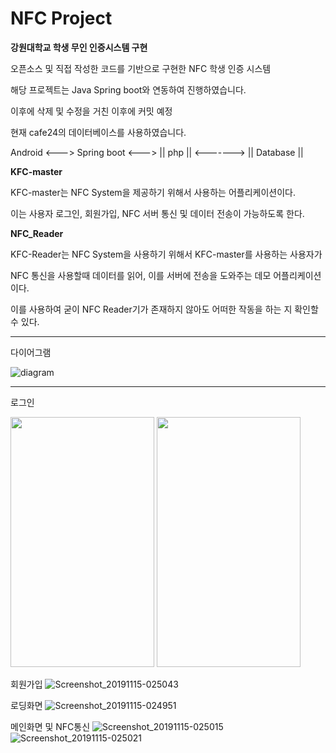# NFC Project
__강원대학교 학생 무인 인증시스템 구현__

오픈소스 및 직접 작성한 코드를 기반으로 구현한 NFC 학생 인증 시스템

해당 프로젝트는 Java Spring boot와 연동하여 진행하였습니다.

이후에 삭제 및 수정을 거친 이후에 커밋 예정

현재 cafe24의 데이터베이스를 사용하였습니다.

Android <---> Spring boot <---> || php || <-------> || Database ||


__KFC-master__

KFC-master는 NFC System을 제공하기 위해서 사용하는 어플리케이션이다.

이는 사용자 로그인, 회원가입, NFC 서버 통신 및 데이터 전송이 가능하도록 한다.



__NFC_Reader__

KFC-Reader는 NFC System을 사용하기 위해서 KFC-master를 사용하는 사용자가

NFC 통신을 사용할때 데이터를 읽어, 이를 서버에 전송을 도와주는 데모 어플리케이션이다.

이를 사용하여 굳이 NFC Reader기가 존재하지 않아도 어떠한 작동을 하는 지 확인할 수 있다.

 
----------------------------------------------------------------------

다이어그램

![diagram](https://user-images.githubusercontent.com/41769568/70390882-8c12d780-1a12-11ea-9379-86aaf70d6717.png)


----------------------------------------------------------------------

로그인

<img src="https://user-images.githubusercontent.com/41769568/70390928-f3308c00-1a12-11ea-96bb-adfcc4108e25.png" width="230" height="400"></img>
<img src="https://user-images.githubusercontent.com/41769568/70390929-f461b900-1a12-11ea-8f8b-b9f34fea0b39.png" width="230" height="400"></img>


회원가입
![Screenshot_20191115-025043](https://user-images.githubusercontent.com/41769568/70390953-28d57500-1a13-11ea-9fd4-d93f0bce11d7.png)


로딩화면
![Screenshot_20191115-024951](https://user-images.githubusercontent.com/41769568/70390939-11968780-1a13-11ea-9176-239e89b1d06c.png)


메인화면 및 NFC통신
![Screenshot_20191115-025015](https://user-images.githubusercontent.com/41769568/70390948-1f4c0d00-1a13-11ea-97e4-4a1b3af27ddc.png)
![Screenshot_20191115-025021](https://user-images.githubusercontent.com/41769568/70390949-207d3a00-1a13-11ea-8721-3bf4c8c04fa2.png)



